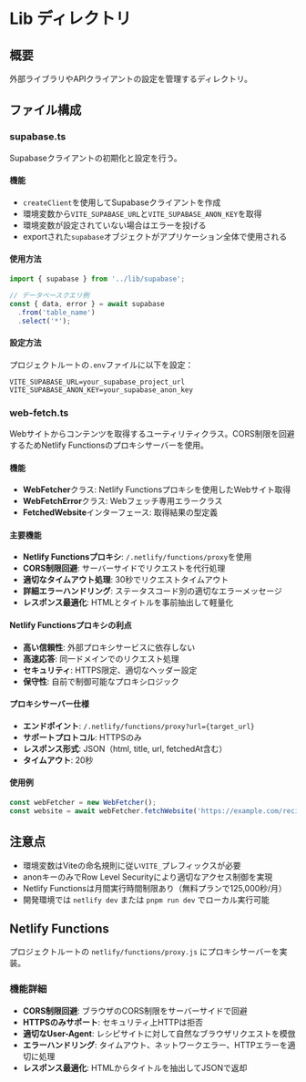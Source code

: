 # Lib ディレクトリ

## 概要
外部ライブラリやAPIクライアントの設定を管理するディレクトリ。

## ファイル構成

### supabase.ts
Supabaseクライアントの初期化と設定を行う。

#### 機能
- `createClient`を使用してSupabaseクライアントを作成
- 環境変数から`VITE_SUPABASE_URL`と`VITE_SUPABASE_ANON_KEY`を取得
- 環境変数が設定されていない場合はエラーを投げる
- exportされた`supabase`オブジェクトがアプリケーション全体で使用される

#### 使用方法
```typescript
import { supabase } from '../lib/supabase';

// データベースクエリ例
const { data, error } = await supabase
  .from('table_name')
  .select('*');
```

#### 設定方法
プロジェクトルートの`.env`ファイルに以下を設定：
```
VITE_SUPABASE_URL=your_supabase_project_url
VITE_SUPABASE_ANON_KEY=your_supabase_anon_key
```

### web-fetch.ts
Webサイトからコンテンツを取得するユーティリティクラス。CORS制限を回避するためNetlify Functionsのプロキシサーバーを使用。

#### 機能
- **WebFetcher**クラス: Netlify Functionsプロキシを使用したWebサイト取得
- **WebFetchError**クラス: Webフェッチ専用エラークラス
- **FetchedWebsite**インターフェース: 取得結果の型定義

#### 主要機能
- **Netlify Functionsプロキシ**: `/.netlify/functions/proxy`を使用
- **CORS制限回避**: サーバーサイドでリクエストを代行処理
- **適切なタイムアウト処理**: 30秒でリクエストタイムアウト
- **詳細エラーハンドリング**: ステータスコード別の適切なエラーメッセージ
- **レスポンス最適化**: HTMLとタイトルを事前抽出して軽量化

#### Netlify Functionsプロキシの利点
- **高い信頼性**: 外部プロキシサービスに依存しない
- **高速応答**: 同一ドメインでのリクエスト処理
- **セキュリティ**: HTTPS限定、適切なヘッダー設定
- **保守性**: 自前で制御可能なプロキシロジック

#### プロキシサーバー仕様
- **エンドポイント**: `/.netlify/functions/proxy?url={target_url}`
- **サポートプロトコル**: HTTPSのみ
- **レスポンス形式**: JSON（html, title, url, fetchedAt含む）
- **タイムアウト**: 20秒

#### 使用例
```typescript
const webFetcher = new WebFetcher();
const website = await webFetcher.fetchWebsite('https://example.com/recipe');
```

## 注意点
- 環境変数はViteの命名規則に従い`VITE_`プレフィックスが必要
- anonキーのみでRow Level Securityにより適切なアクセス制御を実現
- Netlify Functionsは月間実行時間制限あり（無料プランで125,000秒/月）
- 開発環境では `netlify dev` または `pnpm run dev` でローカル実行可能

## Netlify Functions
プロジェクトルートの `netlify/functions/proxy.js` にプロキシサーバーを実装。

### 機能詳細
- **CORS制限回避**: ブラウザのCORS制限をサーバーサイドで回避
- **HTTPSのみサポート**: セキュリティ上HTTPは拒否
- **適切なUser-Agent**: レシピサイトに対して自然なブラウザリクエストを模倣
- **エラーハンドリング**: タイムアウト、ネットワークエラー、HTTPエラーを適切に処理
- **レスポンス最適化**: HTMLからタイトルを抽出してJSONで返却